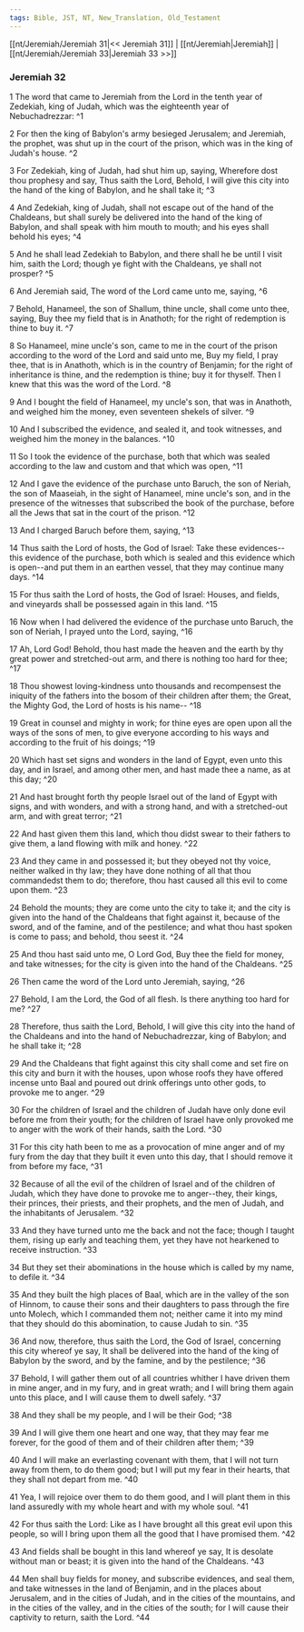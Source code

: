 ```yaml
---
tags: Bible, JST, NT, New_Translation, Old_Testament
---
```


[[nt/Jeremiah/Jeremiah 31|<< Jeremiah 31]] | [[nt/Jeremiah|Jeremiah]] | [[nt/Jeremiah/Jeremiah 33|Jeremiah 33 >>]]

### Jeremiah 32

1 The word that came to Jeremiah from the Lord in the tenth year of Zedekiah, king of Judah, which was the eighteenth year of Nebuchadrezzar:  ^1

2 For then the king of Babylon\'s army besieged Jerusalem; and Jeremiah, the prophet, was shut up in the court of the prison, which was in the king of Judah\'s house.  ^2

3 For Zedekiah, king of Judah, had shut him up, saying, Wherefore dost thou prophesy and say, Thus saith the Lord, Behold, I will give this city into the hand of the king of Babylon, and he shall take it;  ^3

4 And Zedekiah, king of Judah, shall not escape out of the hand of the Chaldeans, but shall surely be delivered into the hand of the king of Babylon, and shall speak with him mouth to mouth; and his eyes shall behold his eyes;  ^4

5 And he shall lead Zedekiah to Babylon, and there shall he be until I visit him, saith the Lord; though ye fight with the Chaldeans, ye shall not prosper?  ^5

6 And Jeremiah said, The word of the Lord came unto me, saying,  ^6

7 Behold, Hanameel, the son of Shallum, thine uncle, shall come unto thee, saying, Buy thee my field that is in Anathoth; for the right of redemption is thine to buy it.  ^7

8 So Hanameel, mine uncle\'s son, came to me in the court of the prison according to the word of the Lord and said unto me, Buy my field, I pray thee, that is in Anathoth, which is in the country of Benjamin; for the right of inheritance is thine, and the redemption is thine; buy it for thyself. Then I knew that this was the word of the Lord.  ^8

9 And I bought the field of Hanameel, my uncle\'s son, that was in Anathoth, and weighed him the money, even seventeen shekels of silver.  ^9

10 And I subscribed the evidence, and sealed it, and took witnesses, and weighed him the money in the balances.  ^10

11 So I took the evidence of the purchase, both that which was sealed according to the law and custom and that which was open,  ^11

12 And I gave the evidence of the purchase unto Baruch, the son of Neriah, the son of Maaseiah, in the sight of Hanameel, mine uncle\'s son, and in the presence of the witnesses that subscribed the book of the purchase, before all the Jews that sat in the court of the prison.  ^12

13 And I charged Baruch before them, saying,  ^13

14 Thus saith the Lord of hosts, the God of Israel: Take these evidences\--this evidence of the purchase, both which is sealed and this evidence which is open\--and put them in an earthen vessel, that they may continue many days.  ^14

15 For thus saith the Lord of hosts, the God of Israel: Houses, and fields, and vineyards shall be possessed again in this land.  ^15

16 Now when I had delivered the evidence of the purchase unto Baruch, the son of Neriah, I prayed unto the Lord, saying,  ^16

17 Ah, Lord God! Behold, thou hast made the heaven and the earth by thy great power and stretched-out arm, and there is nothing too hard for thee;  ^17

18 Thou showest loving-kindness unto thousands and recompensest the iniquity of the fathers into the bosom of their children after them; the Great, the Mighty God, the Lord of hosts is his name\--  ^18

19 Great in counsel and mighty in work; for thine eyes are open upon all the ways of the sons of men, to give everyone according to his ways and according to the fruit of his doings;  ^19

20 Which hast set signs and wonders in the land of Egypt, even unto this day, and in Israel, and among other men, and hast made thee a name, as at this day;  ^20

21 And hast brought forth thy people Israel out of the land of Egypt with signs, and with wonders, and with a strong hand, and with a stretched-out arm, and with great terror;  ^21

22 And hast given them this land, which thou didst swear to their fathers to give them, a land flowing with milk and honey.  ^22

23 And they came in and possessed it; but they obeyed not thy voice, neither walked in thy law; they have done nothing of all that thou commandedst them to do; therefore, thou hast caused all this evil to come upon them.  ^23

24 Behold the mounts; they are come unto the city to take it; and the city is given into the hand of the Chaldeans that fight against it, because of the sword, and of the famine, and of the pestilence; and what thou hast spoken is come to pass; and behold, thou seest it.  ^24

25 And thou hast said unto me, O Lord God, Buy thee the field for money, and take witnesses; for the city is given into the hand of the Chaldeans.  ^25

26 Then came the word of the Lord unto Jeremiah, saying,  ^26

27 Behold, I am the Lord, the God of all flesh. Is there anything too hard for me?  ^27

28 Therefore, thus saith the Lord, Behold, I will give this city into the hand of the Chaldeans and into the hand of Nebuchadrezzar, king of Babylon; and he shall take it;  ^28

29 And the Chaldeans that fight against this city shall come and set fire on this city and burn it with the houses, upon whose roofs they have offered incense unto Baal and poured out drink offerings unto other gods, to provoke me to anger.  ^29

30 For the children of Israel and the children of Judah have only done evil before me from their youth; for the children of Israel have only provoked me to anger with the work of their hands, saith the Lord.  ^30

31 For this city hath been to me as a provocation of mine anger and of my fury from the day that they built it even unto this day, that I should remove it from before my face,  ^31

32 Because of all the evil of the children of Israel and of the children of Judah, which they have done to provoke me to anger\--they, their kings, their princes, their priests, and their prophets, and the men of Judah, and the inhabitants of Jerusalem.  ^32

33 And they have turned unto me the back and not the face; though I taught them, rising up early and teaching them, yet they have not hearkened to receive instruction.  ^33

34 But they set their abominations in the house which is called by my name, to defile it.  ^34

35 And they built the high places of Baal, which are in the valley of the son of Hinnom, to cause their sons and their daughters to pass through the fire unto Molech, which I commanded them not; neither came it into my mind that they should do this abomination, to cause Judah to sin.  ^35

36 And now, therefore, thus saith the Lord, the God of Israel, concerning this city whereof ye say, It shall be delivered into the hand of the king of Babylon by the sword, and by the famine, and by the pestilence;  ^36

37 Behold, I will gather them out of all countries whither I have driven them in mine anger, and in my fury, and in great wrath; and I will bring them again unto this place, and I will cause them to dwell safely.  ^37

38 And they shall be my people, and I will be their God;  ^38

39 And I will give them one heart and one way, that they may fear me forever, for the good of them and of their children after them;  ^39

40 And I will make an everlasting covenant with them, that I will not turn away from them, to do them good; but I will put my fear in their hearts, that they shall not depart from me.  ^40

41 Yea, I will rejoice over them to do them good, and I will plant them in this land assuredly with my whole heart and with my whole soul.  ^41

42 For thus saith the Lord: Like as I have brought all this great evil upon this people, so will I bring upon them all the good that I have promised them.  ^42

43 And fields shall be bought in this land whereof ye say, It is desolate without man or beast; it is given into the hand of the Chaldeans.  ^43

44 Men shall buy fields for money, and subscribe evidences, and seal them, and take witnesses in the land of Benjamin, and in the places about Jerusalem, and in the cities of Judah, and in the cities of the mountains, and in the cities of the valley, and in the cities of the south; for I will cause their captivity to return, saith the Lord.  ^44

 
